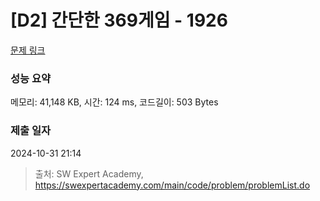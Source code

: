 # [D2] 간단한 369게임 - 1926 

[문제 링크](https://swexpertacademy.com/main/code/problem/problemDetail.do?contestProbId=AV5PTeo6AHUDFAUq) 

### 성능 요약

메모리: 41,148 KB, 시간: 124 ms, 코드길이: 503 Bytes

### 제출 일자

2024-10-31 21:14



> 출처: SW Expert Academy, https://swexpertacademy.com/main/code/problem/problemList.do